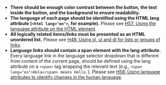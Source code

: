 - **There should be enough color contrast between the button, the text inside the button, and the background to ensure readability.**
- **The language of each page should be identified using the HTML lang attribute (`<html lang="en">`, for example).** Please see [H57: Using the language attribute on the HTML element](https://www.w3.org/WAI/WCAG21/Techniques/html/H57.html).
- **All logically related items/links must be presented as an HTML unordered list.** Please see [H48: Using ol, ul and dl for lists or groups of links](https://www.w3.org/WAI/WCAG21/Techniques/html/H48.html).
- **Language links should contain a span element with the lang attribute.** Every language link in the language selector dropdown that is different from content of the current page, should be defined using the lang attribute on a `<span>` tag wrapping the relevant text (e.g., `<span lang="es">Hola</span> means Hello.`). Please see [H58: Using language attributes to identify changes in the human language](https://www.w3.org/WAI/WCAG21/Techniques/html/H58.html).